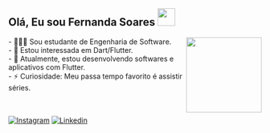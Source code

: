 ## Olá, Eu sou Fernanda Soares  <img src="https://media.giphy.com/media/hvRJCLFzcasrR4ia7z/giphy.gif" width="35">
<img align="right" src="https://media.giphy.com/media/M9gbBd9nbDrOTu1Mqx/giphy.gif" width="150"/>
- 👩🏻‍💻 Sou estudante de Engenharia de Software. <br>
- 🌱 Estou interessada em Dart/Flutter. <br>
- 🚀 Atualmente, estou desenvolvendo softwares e aplicativos com Flutter. <br>
- ⚡ Curiosidade: Meu passa tempo favorito é assistir séries.<br>
<br><br>

[![Instagram](https://img.shields.io/badge/Instagram-E4405F?style=for-the-badge&logo=instagram&logoColor=white)](https://instagram.com/nandastwo)
[![Linkedin](https://img.shields.io/badge/LinkedIn-0077B5?style=for-the-badge&logo=linkedin&logoColor=white)](https://www.linkedin.com/in/fernanda-soaress)
